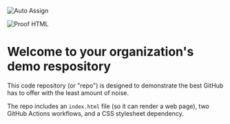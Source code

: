 ![Auto Assign](https://github.com/CodeAlchemist08/demo-repository/actions/workflows/auto-assign.yml/badge.svg)

![Proof HTML](https://github.com/CodeAlchemist08/demo-repository/actions/workflows/proof-html.yml/badge.svg)

# Welcome to your organization's demo respository
This code repository (or "repo") is designed to demonstrate the best GitHub has to offer with the least amount of noise.

The repo includes an `index.html` file (so it can render a web page), two GitHub Actions workflows, and a CSS stylesheet dependency.
